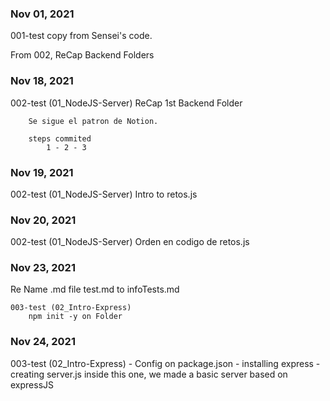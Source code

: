 
<h3>Nov 01, 2021</h3>
    001-test copy from Sensei's code.

From 002, ReCap Backend Folders

<h3>Nov 18, 2021</h3>
    002-test (01_NodeJS-Server)
        ReCap 1st Backend Folder

        Se sigue el patron de Notion.

        steps commited
            1 - 2 - 3

<h3>Nov 19, 2021</h3>
    002-test (01_NodeJS-Server)
        Intro to retos.js

<h3>Nov 20, 2021</h3>
    002-test (01_NodeJS-Server)
        Orden en codigo de retos.js

<h3>Nov 23, 2021</h3>
    Re Name .md file test.md to infoTests.md

    003-test (02_Intro-Express)
        npm init -y on Folder

<h3>Nov 24, 2021</h3>
    003-test (02_Intro-Express)
        - Config on package.json
        - installing express
        - creating server.js
            inside this one, we made a basic server based on expressJS